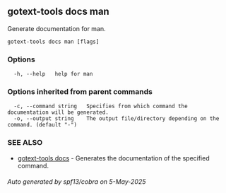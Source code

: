 ## gotext-tools docs man

Generate documentation for man.

```
gotext-tools docs man [flags]
```

### Options

```
  -h, --help   help for man
```

### Options inherited from parent commands

```
  -c, --command string   Specifies from which command the documentation will be generated.
  -o, --output string    The output file/directory depending on the command. (default "-")
```

### SEE ALSO

* [gotext-tools docs](gotext-tools_docs.md)	 - Generates the documentation of the specified command.

###### Auto generated by spf13/cobra on 5-May-2025

